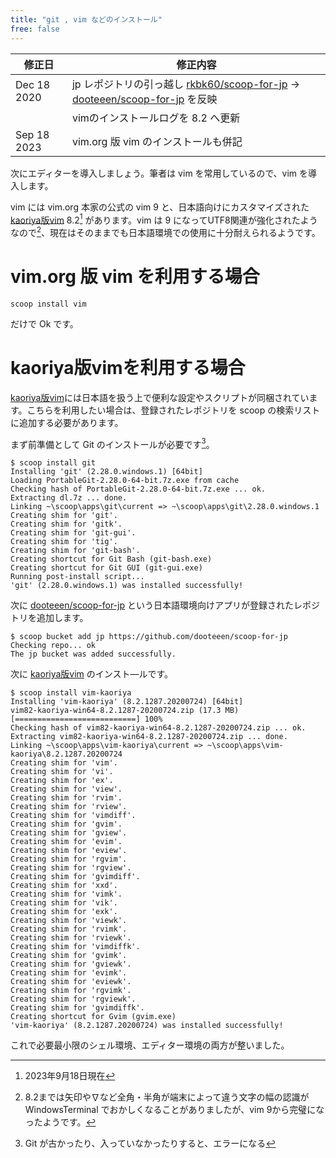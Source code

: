 ```yaml
---
title: "git , vim などのインストール"
free: false
---
```


|修正日       | 修正内容
|-------------|----------------------------------------------------
| Dec 18 2020 | jp レポジトリの引っ越し [rkbk60/scoop-for-jp] → [dooteeen/scoop-for-jp] を反映
|             | vimのインストールログを 8.2 へ更新
| Sep 18 2023 | vim.org 版 vim のインストールも併記

[rkbk60/scoop-for-jp]: https://github.com/rkbk60/scoop-for-jp
[dooteeen/scoop-for-jp]: https://github.com/dooteeen/scoop-for-jp
[kaoriya版vim]: https://www.kaoriya.net/software/vim/

次にエディターを導入しましょう。筆者は vim を常用しているので、vim を導入します。

vim には vim.org 本家の公式の vim 9 と、日本語向けにカスタマイズされた [kaoriya版vim] 8.2[^8.2] があります。vim は 9 になってUTF8関連が強化されたようなので[^vim9]、現在はそのままでも日本語環境での使用に十分耐えられるようです。

[^8.2]: 2023年9月18日現在
[^vim9]: 8.2までは矢印や∇など全角・半角が端末によって違う文字の幅の認識が WindowsTerminal でおかしくなることがありましたが、vim 9から完璧になったようです。

vim.org 版 vim を利用する場合
=============================

```
scoop install vim
```

だけで Ok です。

kaoriya版vimを利用する場合
==========================

[kaoriya版vim]には日本語を扱う上で便利な設定やスクリプトが同梱されています。こちらを利用したい場合は、登録されたレポジトリを scoop の検索リストに追加する必要があります。

まず前準備として Git のインストールが必要です[^git]。

[^git]: Git が古かったり、入っていなかったりすると、エラーになる

```
$ scoop install git
Installing 'git' (2.28.0.windows.1) [64bit]
Loading PortableGit-2.28.0-64-bit.7z.exe from cache
Checking hash of PortableGit-2.28.0-64-bit.7z.exe ... ok.
Extracting dl.7z ... done.
Linking ~\scoop\apps\git\current => ~\scoop\apps\git\2.28.0.windows.1
Creating shim for 'git'.
Creating shim for 'gitk'.
Creating shim for 'git-gui'.
Creating shim for 'tig'.
Creating shim for 'git-bash'.
Creating shortcut for Git Bash (git-bash.exe)
Creating shortcut for Git GUI (git-gui.exe)
Running post-install script...
'git' (2.28.0.windows.1) was installed successfully!
```

次に [dooteeen/scoop-for-jp] という日本語環境向けアプリが登録されたレポジトリを追加します。

```
$ scoop bucket add jp https://github.com/dooteeen/scoop-for-jp
Checking repo... ok
The jp bucket was added successfully.
```

次に [kaoriya版vim] のインスト―ルです。

```
$ scoop install vim-kaoriya
Installing 'vim-kaoriya' (8.2.1287.20200724) [64bit]
vim82-kaoriya-win64-8.2.1287-20200724.zip (17.3 MB) [===========================] 100%
Checking hash of vim82-kaoriya-win64-8.2.1287-20200724.zip ... ok.
Extracting vim82-kaoriya-win64-8.2.1287-20200724.zip ... done.
Linking ~\scoop\apps\vim-kaoriya\current => ~\scoop\apps\vim-kaoriya\8.2.1287.20200724
Creating shim for 'vim'.
Creating shim for 'vi'.
Creating shim for 'ex'.
Creating shim for 'view'.
Creating shim for 'rvim'.
Creating shim for 'rview'.
Creating shim for 'vimdiff'.
Creating shim for 'gvim'.
Creating shim for 'gview'.
Creating shim for 'evim'.
Creating shim for 'eview'.
Creating shim for 'rgvim'.
Creating shim for 'rgview'.
Creating shim for 'gvimdiff'.
Creating shim for 'xxd'.
Creating shim for 'vimk'.
Creating shim for 'vik'.
Creating shim for 'exk'.
Creating shim for 'viewk'.
Creating shim for 'rvimk'.
Creating shim for 'rviewk'.
Creating shim for 'vimdiffk'.
Creating shim for 'gvimk'.
Creating shim for 'gviewk'.
Creating shim for 'evimk'.
Creating shim for 'eviewk'.
Creating shim for 'rgvimk'.
Creating shim for 'rgviewk'.
Creating shim for 'gvimdiffk'.
Creating shortcut for Gvim (gvim.exe)
'vim-kaoriya' (8.2.1287.20200724) was installed successfully!
```

これで必要最小限のシェル環境、エディター環境の両方が整いました。
